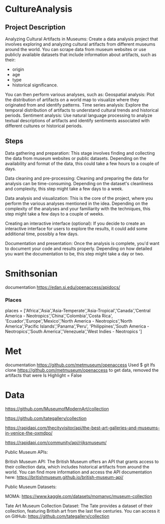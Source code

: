 # CultureAnalysis
## Project Description
Analyzing Cultural Artifacts in Museums:
Create a data analysis project that involves exploring and analyzing cultural artifacts from different museums around the world. You can scrape data from museum websites or use publicly available datasets that include information about artifacts, such as their:

- origin  
- age
- type 
- historical significance. 

You can then perform various analyses, such as:
Geospatial analysis: Plot the distribution of artifacts on a world map to visualize where they originated from and identify patterns.
Time series analysis: Explore the temporal distribution of artifacts to understand cultural trends and historical periods.
Sentiment analysis: Use natural language processing to analyze textual descriptions of artifacts and identify sentiments associated with different cultures or historical periods.


## Steps
Data gathering and preparation: This stage involves finding and collecting the data from museum websites or public datasets. Depending on the availability and format of the data, this could take a few hours to a couple of days.

Data cleaning and pre-processing: Cleaning and preparing the data for analysis can be time-consuming. Depending on the dataset's cleanliness and complexity, this step might take a few days to a week.

Data analysis and visualization: This is the core of the project, where you perform the various analyses mentioned in the idea. Depending on the complexity of the analyses and your familiarity with the techniques, this step might take a few days to a couple of weeks.

Creating an interactive interface (optional): If you decide to create an interactive interface for users to explore the results, it could add some additional time, possibly a few days.

Documentation and presentation: Once the analysis is complete, you'd want to document your code and results properly. Depending on how detailed you want the documentation to be, this step might take a day or two.


# Smithsonian
documentation
https://edan.si.edu/openaccess/apidocs/
### Places
places = ['Africa','Asia','Asia-Temperate','Asia-Tropical','Canada','Central America - Neotropics','China','Colombia','Costa Rica',
          'Ecuador','Europe','Mexico','North America - Neotropics','North America','Pacific Islands','Panama','Peru',
          'Philippines','South America - Neotropics','South America','Venezuela','West Indies - Neotropics ']

# Met
documentation
https://github.com/metmuseum/openaccess
Used $ git lfs clone https://github.com/metmuseum/openaccess to get data, removed the artifacts that were Is Highlight = False


# Data
https://github.com/MuseumofModernArt/collection

https://github.com/tategallery/collection

https://rapidapi.com/thecityvisitor/api/the-best-art-galleries-and-museums-in-venice-the-oxmdpo/

https://rapidapi.com/community/api/rijksmuseum/

Public Museum APIs:

British Museum API: The British Museum offers an API that grants access to their collection data, which includes historical artifacts from around the world. You can find more information and access the API documentation here: https://britishmuseum.github.io/british-museum-api/

Public Museum Datasets:

MOMA: https://www.kaggle.com/datasets/momanyc/museum-collection

Tate Art Museum Collection Dataset: The Tate provides a dataset of their collection, featuring British art from the last five centuries. You can access it on GitHub: https://github.com/tategallery/collection
